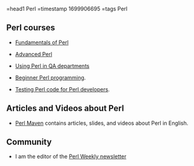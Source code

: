 =head1 Perl
=timestamp 1699906695
=tags Perl


## Perl courses

* [Fundamentals of Perl](/fundamentals-of-perl)
* [Advanced Perl](/advanced-perl)
* [Using Perl in QA departments](/perl-in-test-automation)

* [Beginner Perl programming](/courses/perl).
* [Testing Perl code for Perl developers](/courses/testing-perl).

## Articles and Videos about Perl

* [Perl Maven](https://perlmaven.com/) contains articles, slides, and videos about Perl in English.

## Community

* I am the editor of the [Perl Weekly newsletter](https://perlweekly.com/)




